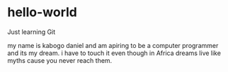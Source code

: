 # hello-world
Just learning Git


my name is kabogo daniel and am apiring to be a computer programmer and 
its my dream. i have to touch it even though in Africa dreams live like myths cause you never reach them.
